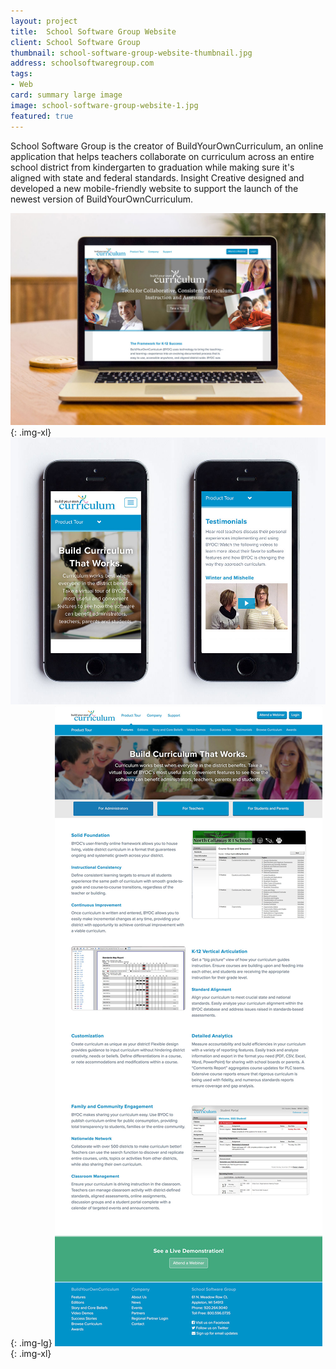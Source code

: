 ```yaml
---
layout: project
title:  School Software Group Website
client: School Software Group
thumbnail: school-software-group-website-thumbnail.jpg
address: schoolsoftwaregroup.com
tags:
- Web
card: summary large image
image: school-software-group-website-1.jpg
featured: true
---
```


School Software Group is the creator of BuildYourOwnCurriculum, an online application that helps teachers collaborate on curriculum across an entire school district from kindergarten to graduation while making sure it's aligned with state and federal standards. Insight Creative designed and developed a new mobile-friendly website to support the launch of the newest version of BuildYourOwnCurriculum.

![School Software Group Website](/img/school-software-group-website-1.jpg){: .img-xl}
![School Software Group Website](/img/school-software-group-website-3.jpg){: .img-lg}
![School Software Group Website](/img/school-software-group-website-2.jpg){: .img-xl}
